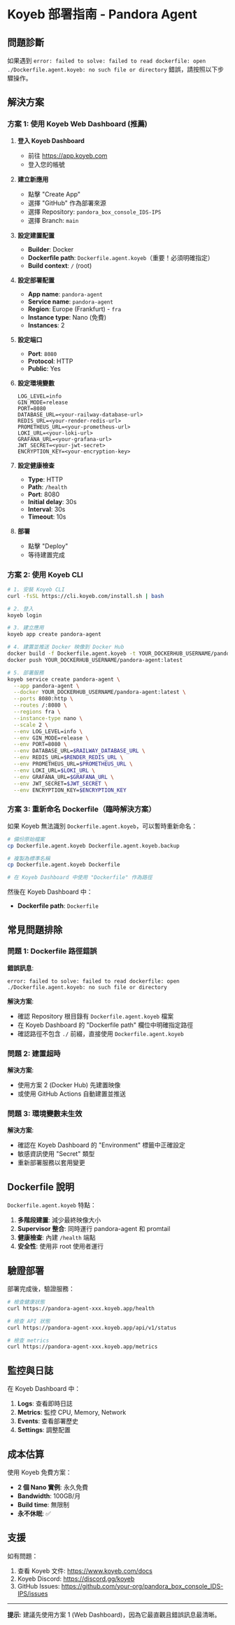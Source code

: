 # Koyeb 部署指南 - Pandora Agent

## 問題診斷

如果遇到 `error: failed to solve: failed to read dockerfile: open ./Dockerfile.agent.koyeb: no such file or directory` 錯誤，請按照以下步驟操作。

## 解決方案

### 方案 1: 使用 Koyeb Web Dashboard (推薦)

1. **登入 Koyeb Dashboard**
   - 前往 https://app.koyeb.com
   - 登入您的帳號

2. **建立新應用**
   - 點擊 "Create App"
   - 選擇 "GitHub" 作為部署來源
   - 選擇 Repository: `pandora_box_console_IDS-IPS`
   - 選擇 Branch: `main`

3. **設定建置配置**
   - **Builder**: Docker
   - **Dockerfile path**: `Dockerfile.agent.koyeb`（重要！必須明確指定）
   - **Build context**: `/` (root)

4. **設定部署配置**
   - **App name**: `pandora-agent`
   - **Service name**: `pandora-agent`
   - **Region**: Europe (Frankfurt) - `fra`
   - **Instance type**: Nano (免費)
   - **Instances**: 2

5. **設定端口**
   - **Port**: `8080`
   - **Protocol**: HTTP
   - **Public**: Yes

6. **設定環境變數**
   ```
   LOG_LEVEL=info
   GIN_MODE=release
   PORT=8080
   DATABASE_URL=<your-railway-database-url>
   REDIS_URL=<your-render-redis-url>
   PROMETHEUS_URL=<your-prometheus-url>
   LOKI_URL=<your-loki-url>
   GRAFANA_URL=<your-grafana-url>
   JWT_SECRET=<your-jwt-secret>
   ENCRYPTION_KEY=<your-encryption-key>
   ```

7. **設定健康檢查**
   - **Type**: HTTP
   - **Path**: `/health`
   - **Port**: 8080
   - **Initial delay**: 30s
   - **Interval**: 30s
   - **Timeout**: 10s

8. **部署**
   - 點擊 "Deploy"
   - 等待建置完成

### 方案 2: 使用 Koyeb CLI

```bash
# 1. 安裝 Koyeb CLI
curl -fsSL https://cli.koyeb.com/install.sh | bash

# 2. 登入
koyeb login

# 3. 建立應用
koyeb app create pandora-agent

# 4. 建置並推送 Docker 映像到 Docker Hub
docker build -f Dockerfile.agent.koyeb -t YOUR_DOCKERHUB_USERNAME/pandora-agent:latest .
docker push YOUR_DOCKERHUB_USERNAME/pandora-agent:latest

# 5. 部署服務
koyeb service create pandora-agent \
  --app pandora-agent \
  --docker YOUR_DOCKERHUB_USERNAME/pandora-agent:latest \
  --ports 8080:http \
  --routes /:8080 \
  --regions fra \
  --instance-type nano \
  --scale 2 \
  --env LOG_LEVEL=info \
  --env GIN_MODE=release \
  --env PORT=8080 \
  --env DATABASE_URL=$RAILWAY_DATABASE_URL \
  --env REDIS_URL=$RENDER_REDIS_URL \
  --env PROMETHEUS_URL=$PROMETHEUS_URL \
  --env LOKI_URL=$LOKI_URL \
  --env GRAFANA_URL=$GRAFANA_URL \
  --env JWT_SECRET=$JWT_SECRET \
  --env ENCRYPTION_KEY=$ENCRYPTION_KEY
```

### 方案 3: 重新命名 Dockerfile（臨時解決方案）

如果 Koyeb 無法識別 `Dockerfile.agent.koyeb`，可以暫時重新命名：

```bash
# 備份原始檔案
cp Dockerfile.agent.koyeb Dockerfile.agent.koyeb.backup

# 複製為標準名稱
cp Dockerfile.agent.koyeb Dockerfile

# 在 Koyeb Dashboard 中使用 "Dockerfile" 作為路徑
```

然後在 Koyeb Dashboard 中：
- **Dockerfile path**: `Dockerfile`

## 常見問題排除

### 問題 1: Dockerfile 路徑錯誤

**錯誤訊息**:
```
error: failed to solve: failed to read dockerfile: open ./Dockerfile.agent.koyeb: no such file or directory
```

**解決方案**:
- 確認 Repository 根目錄有 `Dockerfile.agent.koyeb` 檔案
- 在 Koyeb Dashboard 的 "Dockerfile path" 欄位中明確指定路徑
- 確認路徑不包含 `./` 前綴，直接使用 `Dockerfile.agent.koyeb`

### 問題 2: 建置超時

**解決方案**:
- 使用方案 2 (Docker Hub) 先建置映像
- 或使用 GitHub Actions 自動建置並推送

### 問題 3: 環境變數未生效

**解決方案**:
- 確認在 Koyeb Dashboard 的 "Environment" 標籤中正確設定
- 敏感資訊使用 "Secret" 類型
- 重新部署服務以套用變更

## Dockerfile 說明

`Dockerfile.agent.koyeb` 特點：

1. **多階段建置**: 減少最終映像大小
2. **Supervisor 整合**: 同時運行 pandora-agent 和 promtail
3. **健康檢查**: 內建 `/health` 端點
4. **安全性**: 使用非 root 使用者運行

## 驗證部署

部署完成後，驗證服務：

```bash
# 檢查健康狀態
curl https://pandora-agent-xxx.koyeb.app/health

# 檢查 API 狀態
curl https://pandora-agent-xxx.koyeb.app/api/v1/status

# 檢查 metrics
curl https://pandora-agent-xxx.koyeb.app/metrics
```

## 監控與日誌

在 Koyeb Dashboard 中：

1. **Logs**: 查看即時日誌
2. **Metrics**: 監控 CPU, Memory, Network
3. **Events**: 查看部署歷史
4. **Settings**: 調整配置

## 成本估算

使用 Koyeb 免費方案：

- **2 個 Nano 實例**: 永久免費
- **Bandwidth**: 100GB/月
- **Build time**: 無限制
- **永不休眠**: ✅

## 支援

如有問題：

1. 查看 Koyeb 文件: https://www.koyeb.com/docs
2. Koyeb Discord: https://discord.gg/koyeb
3. GitHub Issues: https://github.com/your-org/pandora_box_console_IDS-IPS/issues

---

**提示**: 建議先使用方案 1 (Web Dashboard)，因為它最直觀且錯誤訊息最清晰。

